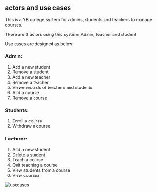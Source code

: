 
## actors and use cases

This is a YB college system for admins, students and teachers to manage courses.

There are 3 actors using this system: Admin, teacher and student

Use cases are designed as below:

### Admin:
1. Add a new student
2. Remove a student
3. Add a new teacher
4. Remove a teacher
5. Viewe records of teachers and students
6. Add a course
7. Remove a course

### Students:
1. Enroll a course
2. Withdraw a course

### Lecturer:
1. Add a new student
2. Delete a student
3. Teach a course
4. Quit teaching a course
5. View students from a course
6. View courses


![usecases](/Users/caoyongzhou/workspace/MSE800_PY/tree/main/Week3/Activity6/usecases.png "usecases")